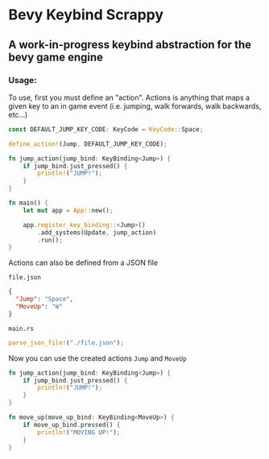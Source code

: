 # Bevy Keybind Scrappy

## A work-in-progress keybind abstraction for the bevy game engine

### Usage:

To use, first you must define an "action". Actions is anything that maps a given key to an in game event (i.e. jumping,
walk forwards, walk backwards, etc...)

```rust
const DEFAULT_JUMP_KEY_CODE: KeyCode = KeyCode::Space;

define_action!(Jump, DEFAULT_JUMP_KEY_CODE);

fn jump_action(jump_bind: KeyBinding<Jump>) {
    if jump_bind.just_pressed() {
        println!("JUMP!");
    }
}

fn main() {
    let mut app = App::new();

    app.register_key_binding::<Jump>()
        .add_systems(Update, jump_action)
        .run();
}
```

Actions can also be defined from a JSON file

`file.json`

```json
{
  "Jump": "Space",
  "MoveUp": "W"
}
```

`main.rs`

```rust
parse_json_file!("./file.json");
```

Now you can use the created actions `Jump` and `MoveUp`

```rust
fn jump_action(jump_bind: KeyBinding<Jump>) {
    if jump_bind.just_pressed() {
        println!("JUMP!");
    }
}

fn move_up(move_up_bind: KeyBinding<MoveUp>) {
    if move_up_bind.pressed() {
        println!("MOVING UP!");
    }
}
```